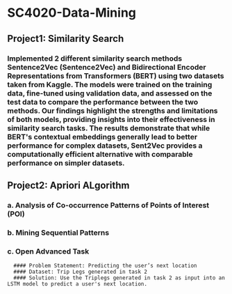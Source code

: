 # SC4020-Data-Mining

## Project1: Similarity Search
 ### Implemented 2 different similarity search methods Sentence2Vec (Sentence2Vec) and Bidirectional Encoder Representations from Transformers (BERT) using two datasets taken from Kaggle. The models were trained on the training data, fine-tuned using validation data, and assessed on the test data to compare the performance between the two methods. Our findings highlight the strengths and limitations of both models, providing insights into their effectiveness in similarity search tasks. The results demonstrate that while BERT's contextual embeddings generally lead to better performance for complex datasets, Sent2Vec provides a computationally efficient alternative with comparable performance on simpler datasets.

 ## Project2: Apriori ALgorithm
 ### a. Analysis of Co-occurrence Patterns of Points of Interest (POI)
 ### b. Mining Sequential Patterns
 ### c. Open Advanced Task
      #### Problem Statement: Predicting the user’s next location 
      #### Dataset: Trip Legs generated in task 2
      #### Solution: Use the Triplegs generated in task 2 as input into an LSTM model to predict a user's next location. 
